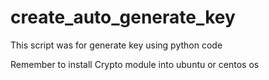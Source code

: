 # create_auto_generate_key
This script was for generate key using python code

Remember to install Crypto module into ubuntu or centos os
